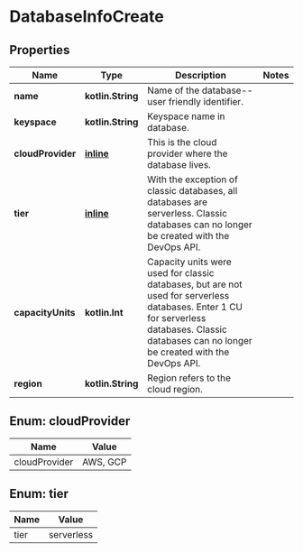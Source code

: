 
# DatabaseInfoCreate

## Properties
Name | Type | Description | Notes
------------ | ------------- | ------------- | -------------
**name** | **kotlin.String** | Name of the database--user friendly identifier. | 
**keyspace** | **kotlin.String** | Keyspace name in database. | 
**cloudProvider** | [**inline**](#CloudProviderEnum) | This is the cloud provider where the database lives. | 
**tier** | [**inline**](#TierEnum) | With the exception of classic databases, all databases are serverless. Classic databases can no longer be created with the DevOps API. | 
**capacityUnits** | **kotlin.Int** | Capacity units were used for classic databases, but are not used for serverless databases. Enter 1 CU for serverless databases. Classic databases can no longer be created with the DevOps API. | 
**region** | **kotlin.String** | Region refers to the cloud region. | 


<a name="CloudProviderEnum"></a>
## Enum: cloudProvider
Name | Value
---- | -----
cloudProvider | AWS, GCP


<a name="TierEnum"></a>
## Enum: tier
Name | Value
---- | -----
tier | serverless




